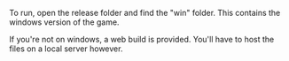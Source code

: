 To run, open the release folder and find the "win" folder. This contains the windows version of the game. 

If you're not on windows, a web build is provided. You'll have to host the files on a local server however.